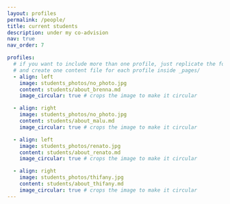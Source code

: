 ```yaml
---
layout: profiles
permalink: /people/
title: current students
description: under my co-advision
nav: true
nav_order: 7

profiles:
  # if you want to include more than one profile, just replicate the following block
  # and create one content file for each profile inside _pages/
  - align: left
    image: students_photos/no_photo.jpg
    content: students/about_brenna.md
    image_circular: true # crops the image to make it circular

  - align: right
    image: students_photos/no_photo.jpg
    content: students/about_malu.md
    image_circular: true # crops the image to make it circular

  - align: left
    image: students_photos/renato.jpg
    content: students/about_renato.md
    image_circular: true # crops the image to make it circular

  - align: right
    image: students_photos/thifany.jpg
    content: students/about_thifany.md
    image_circular: true # crops the image to make it circular
---
```

